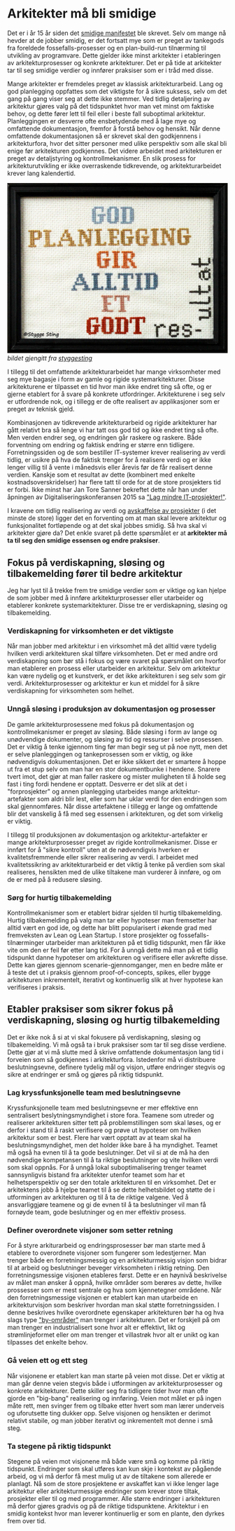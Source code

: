 # Arkitekter må bli smidige
Det er i år 15 år siden det [smidige manifestet](http://www.agilemanifesto.org/iso/no/) ble skrevet. Selv om mange nå hevder at de jobber smidig, er det fortsatt mye som er preget av tankegods fra foreldede fossefalls-prosesser og en plan-build-run tilnærming til utvikling av programvare. Dette gjelder ikke minst arkitekter i etableringen av arkitekturprosesser og konkrete arkitekturer. Det er på tide at arkitekter tar til seg smidige verdier og innfører praksiser som er i tråd med disse.

Mange arkitekter er fremdeles preget av klassisk arkitekturarbeid. Lang og god planlegging oppfattes som det viktigste for å sikre suksess, selv om det gang på gang viser seg at dette ikke stemmer. Ved tidlig detaljering av arkitektur gjøres valg på det tidspunktet hvor man vet minst om faktiske behov, og dette fører lett til feil eller i beste fall suboptimal arkitektur. Planleggingen er desverre ofte ensbetydende med å lage mye og omfattende dokumentasjon, fremfor å forstå behov og hensikt. Når denne omfattende dokumentasjonen så er skrevet skal den godkjennens i arkitekturfora, hvor det sitter personer med ulike perspektiv som alle skal bli enige før arkitekturen godkjennes. Det videre arbeidet med arkitekturen er preget av detaljstyring og kontrollmekanismer. En slik prosess for arkitekturutvikling er ikke overraskende tidkrevende, og arkitekturarbeidet krever lang kalendertid.

![lang planlegging gir ikke alltid et godt resultat](https://github.com/hartmann/writings/blob/master/bilder/god_planlegging.jpg) *bildet gjengitt fra [styggesting](http://styggesting.no)*

I tillegg til det omfattende arkitekturarbeidet har mange virksomheter med seg mye bagasje i form av gamle og rigide systemarkitekturer. Disse arkitekturene er tilpasset en tid hvor man ikke endret ting så ofte, og er gjerne etablert for å svare på konkrete utfordringer. Arkitekturene i seg selv er utfordrende nok, og i tillegg er de ofte realisert av applikasjoner som er preget av teknisk gjeld.

Kombinasjonen av tidkrevende arkitekturarbeid og rigide arkitekturer har gått relativt bra så lenge vi har tatt oss god tid og ikke endret ting så ofte. Men verden endrer seg, og endringen går raskere og raskere. Både forventning om endring og faktisk endring er større enn tidligere. Forretningssiden og de som bestiller IT-systemer krever realisering av verdi tidlig, er usikre på hva de faktisk trenger for å realisere verdi og er ikke lenger villig til å vente i månedsvis eller årevis før de får realisert denne verdien. Kanskje som et resultat av dette (kombinert med enkelte kostnadsoverskridelser) har flere tatt til orde for at de store prosjekters tid er forbi. Ikke minst har Jan Tore Sanner bekreftet dette når han under åpningen av Digitaliseringskonferansen 2015 sa ["Lag mindre IT-prosjekter!"](https://www.regjeringen.no/no/aktuelt/apning-av-digitaliseringskonferansen-2015/id2422799/).

I kravene om tidlig realisering av verdi og [avskaffelse av prosjekter](http://open.bekk.no/slutt-med-it-prosjekter) (i det minste de store) ligger det en forventing om at man skal levere arkitektur og funksjonalitet fortløpende og at det skal jobbes smidig. Så hva skal vi arkitekter gjøre da? Det enkle svaret på dette spørsmålet er at **arkitekter må ta til seg den smidige essensen og endre praksiser**.

## Fokus på verdiskapning, sløsing og tilbakemelding fører til bedre arkitektur
Jeg har lyst til å trekke frem tre smidige verdier som er viktige og kan hjelpe de som jobber med å innføre arkitekturprosesser eller utarbeider og etablerer konkrete systemarkitekturer. Disse tre er verdiskapning, sløsing og tilbakemelding.

### Verdiskapning for virksomheten er det viktigste
Når man jobber med arkitektur i en virksomhet må det alltid være tydelig hvilken verdi arkitekturen skal tilføre virksomheten. Det er med andre ord verdiskapning som bør stå i fokus og være svaret på spørsmålet om hvorfor man etablerer en prosess eller utarbeider en arkitektur. Selv om arkitektur kan være nydelig og et kunstverk, er det ikke arkitekturen i seg selv som gir verdi. Arkitekturprosesser og arkitektur er kun et middel for å sikre verdiskapning for virksomheten som helhet.

### Unngå sløsing i produksjon av dokumentasjon og prosesser
De gamle arkitekturprosessene med fokus på dokumentasjon og kontrollmekanismer er preget av sløsing. Både sløsing i form av lange og unødvendige dokumenter, og sløsing av tid og ressurser i selve prosessen. Det er viktig å tenke igjennom ting før man begir seg ut på noe nytt, men det er selve planleggingen og tankeprosessen som er viktig, og ikke nødvendigvis dokumentasjonen. Det er ikke sikkert det er smartere å hoppe ut fra et stup selv om man har en stor dokumentbunke i hendene. Snarere tvert imot, det gjør at man faller raskere og mister muligheten til å holde seg fast i ting fordi hendene er opptatt. Desverre er det slik at det i "forprosjekter" og annen planlegging utarbeides mange arkitektur-artefakter som aldri blir lest, eller som har uklar verdi for den endringen som skal gjennomføres. Når disse artefaktene i tillegg er lange og omfattende blir det vanskelig å få med seg essensen i arkitekturen, og det som virkelig er viktig.

I tillegg til produksjonen av dokumentasjon og arkitektur-artefakter er mange arkitekturprosesser preget av rigide kontrollmekanismer. Disse er innført for å "sikre kontroll" uten at de nødvendigvis hverken er kvalitetsfremmende eller sikrer realisering av verdi. I arbeidet med kvalitetssikring av arkitekturarbeid er det viktig å tenke på verdien som skal realiseres, hensikten med de ulike tiltakene man vurderer å innføre, og om de er med på å redusere sløsing.

### Sørg for hurtig tilbakemelding
Kontrollmekanismer som er etablert bidrar sjelden til hurtig tilbakemelding. Hurtig tilbakemelding på valg man tar eller hypoteser man fremsetter har alltid vært en god ide, og dette har blitt popularisert i økende grad med fremveksten av Lean og Lean Startup. I store prosjekter og fossefalls-tilnærminger utarbeider man arkitekturen på et tidlig tidspunkt, men får ikke vite om den er feil før etter lang tid. For å unngå dette må man på et tidlig tidspunkt danne hypoteser om arkitekturen og verifisere eller avkrefte disse. Dette kan gjøres gjennom scenarie-gjennomganger, men en bedre måte er å teste det ut i praksis gjennom proof-of-concepts, spikes, eller bygge arkitekturen inkrementelt, iterativt og kontinuerlig slik at hver hypotese kan verifiseres i praksis.

## Etabler praksiser som sikrer fokus på verdiskapning, sløsing og hurtig tilbakemelding
Det er ikke nok å si at vi skal fokusere på verdiskapning, sløsing og tilbakemelding. Vi må også ta i bruk praksiser som tar til seg disse verdiene. Dette gjør at vi må slutte med å skrive omfattende dokumentasjon lang tid i forveien som så godkjennes i arkitekturfora. Istedenfor må vi distribuere beslutningsevne, definere tydelig mål og visjon, utføre endringer stegvis og sikre at endringer er små og gjøres på riktig tidspunkt.

### Lag kryssfunksjonelle team med beslutningsevne
Kryssfunksjonelle team med beslutningsevne er mer effektive enn sentralisert beslytningsmyndighet i store fora. Teamene som utreder og realiserer arkitekturen sitter tett på problemstillingen som skal løses, og er derfor i stand til å raskt verifisere og prøve ut hypoteser om hvilken arkitektur som er best. Flere har vært opptatt av at team skal ha beslutningsmyndighet, men det holder ikke bare å ha myndighet. Teamet må også ha evnen til å ta gode beslutninger. Det vil si at de må ha den nødvendige kompetansen til å ta riktige beslutninger og vite hvilken verdi som skal oppnås. For å unngå lokal suboptimalisering trenger teamet sannsynligvis bistand fra arkitekter utenfor teamet som har et helhetsperspektiv og ser den totale arkitekturen til en virksomhet. Det er arkitektens jobb å hjelpe teamet til å se dette helhetsbildet og støtte de i utformingen av arkitekturen og til å ta de riktige valgene. Ved å ansvarliggjøre teamene og gi de evnen til å ta beslutninger vil man få fornøyde team, gode beslutninger og en mer effektiv prosess.

### Definer overordnete visjoner som setter retning
For å styre arkiturarbeid og endringsprosesser bør man starte med å etablere to overordnete visjoner som fungerer som ledestjerner. Man trenger både en forretningsmessig og en arkitekturmessig visjon som bidrar til at arbeid og beslutninger beveger virksomheten i riktig retning. Den forretningsmessige visjonen etableres først. Dette er en høynivå beskrivelse av målet man ønsker å oppnå, hvilke områder som berøres av dette, hvilke prossesser som er mest sentrale og hva som kjennetegner områdene. Når den forretningsmessige visjonen er etablert kan man utarbeide en arkitekturvisjon som beskriver hvordan man skal støtte forretningssiden. I denne beskrives hvilke overordnete egenskaper arkitekturen bør ha og hva slags type ["by-områder"](http://open.bekk.no/it-utvikling-tenk-byplanlegging-fremfor-husbygging) man trenger i arkitekturen. Det er forskjell på om man trenger en industrialisert sone hvor alt er effektivt, likt og strømlinjeformet eller om man trenger et villastrøk hvor alt er unikt og kan tilpasses det enkelte behov.

### Gå veien ett og ett steg
Når visjonene er etablert kan man starte på veien mot disse. Det er viktig at man går denne veien stegvis både i  utformingen av arkitekturprosesser og konkrete arkitekturer. Dette skiller seg fra tidligere tider hvor man ofte gjorde en  "big-bang" realisering og innføring. Veien mot målet er på ingen måte rett, men svinger frem og tilbake etter hvert som man lærer underveis og uforutsette ting dukker opp. Selve visjonen og hensikten er derimot relativt stabile, og man jobber iterativt og inkrementelt mot denne i små steg.

### Ta stegene på riktig tidspunkt
Stegene på veien mot visjonene må både være små og komme på riktig tidspunkt. Endringer som skal utføres kan kun skje i kontekst av pågående arbeid, og vi må derfor få mest mulig ut av de tiltakene som allerede er planlagt. Nå som de store prosjektene er avskaffet kan vi ikke lenger lage arkitektur eller arkitekturmessige endringer som krever store tiltak, prosjekter eller til og med programmer. Alle større endringer i arkitekturen må derfor gjøres gradvis og på de riktige tidspunktene. Arkitektur i en smidig kontekst hvor man leverer kontinuerlig er som en plante, den dyrkes frem over tid.
